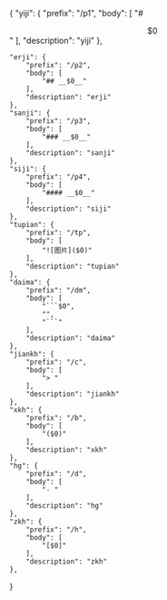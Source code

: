 {
	"yiji": {
		"prefix": "/p1",
		"body": [
			"# <center>$0</center>"
		],
		"description": "yiji"
	},

	"erji": {
		"prefix": "/p2",
		"body": [
			"## __$0__"
		],
		"description": "erji"
	},
	"sanji": {
		"prefix": "/p3",
		"body": [
			"### __$0__"
		],
		"description": "sanji"
	},
	"siji": {
		"prefix": "/p4",
		"body": [
			"#### __$0__"
		],
		"description": "siji"
	},
	"tupian": {
		"prefix": "/tp",
		"body": [
			"![图片]($0)"
		],
		"description": "tupian"
	},
	"daima": {
		"prefix": "/dm",
		"body": [
			"```$0",
			"",
			"```"
		],
		"description": "daima"
	},
	"jiankh": {
		"prefix": "/c",
		"body": [
			"> "
		],
		"description": "jiankh"
	},
	"xkh": {
		"prefix": "/b",
		"body": [
			"($0)"
		],
		"description": "xkh"
	},
	"hg": {
		"prefix": "/d",
		"body": [
			"- "
		],
		"description": "hg"
	},
	"zkh": {
		"prefix": "/h",
		"body": [
			"[$0]"
		],
		"description": "zkh"
	},
}